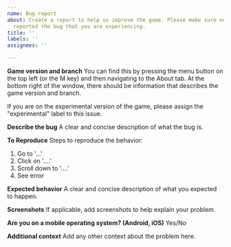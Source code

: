 ```yaml
---
name: Bug report
about: Create a report to help us improve the game. Please make sure nobody has already
  reported the bug that you are experiencing.
title: ''
labels: ''
assignees: ''

---
```


**Game version and branch**
You can find this by pressing the menu button on the top left (or the M key) and then navigating to the About tab. At the bottom right of the window, there should be information that describes the game version and branch.

If you are on the experimental version of the game, please assign the "experimental" label to this issue.

**Describe the bug**
A clear and concise description of what the bug is.

**To Reproduce**
Steps to reproduce the behavior:
1. Go to '...'
2. Click on '....'
3. Scroll down to '....'
4. See error

**Expected behavior**
A clear and concise description of what you expected to happen.

**Screenshots**
If applicable, add screenshots to help explain your problem.

**Are you on a mobile operating system? (Android, iOS)**
Yes/No

**Additional context**
Add any other context about the problem here.
